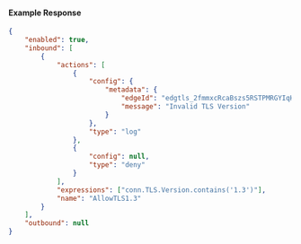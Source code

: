 <!-- Code generated for API Clients. DO NOT EDIT. -->

#### Example Response

```json
{
	"enabled": true,
	"inbound": [
		{
			"actions": [
				{
					"config": {
						"metadata": {
							"edgeId": "edgtls_2fmmxcRcaBszs5RSTPMRGYIqHyL",
							"message": "Invalid TLS Version"
						}
					},
					"type": "log"
				},
				{
					"config": null,
					"type": "deny"
				}
			],
			"expressions": ["conn.TLS.Version.contains('1.3')"],
			"name": "AllowTLS1.3"
		}
	],
	"outbound": null
}
```
